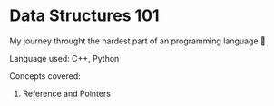 # Data Structures 101
 My journey throught the hardest part of an programming language 😬
 
Language used: C++, Python

Concepts covered:
 1. Reference and Pointers
